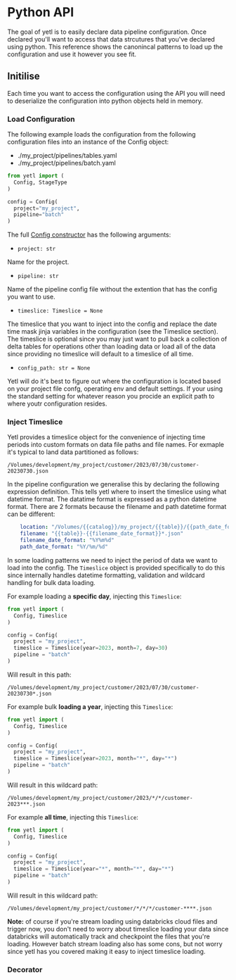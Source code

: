 # Python API

The goal of yetl is to easily declare data pipeline configuration. Once declared you'll want to access that data strcutures that you've declared using python. This reference shows the canonincal patterns to load up the configuration and use it however you see fit.


## Initilise

Each time you want to access the configuration using the API you will need to deserialize the configuration into python objects held in memory.

### Load Configuration

The following example loads the configuration from the following configuration files into an instance of the Config object:

- ./my_project/pipelines/tables.yaml
- ./my_project/pipelines/batch.yaml

```python
from yetl import (
  Config, StageType
)

config = Config(
  project="my_project", 
  pipeline="batch"
)
```

The full [Config constructor](https://github.com/sibytes/yetl/blob/main/yetl/config/_config.py#L15) has the following arguments:

- `project: str`

Name for the project.

- `pipeline: str`

Name of the pipeline config file without the extention that has the config you want to use.

- `timeslice: Timeslice = None`

The timeslice that you want to inject into the config and replace the date time mask jinja variables in the configuration (see the Timeslice section). The timeslice is optional since you may just want to pull back a collection of delta tables for operations other than loading data or load all of the data since providing no timeslice will default to a timeslice of all time.

- `config_path: str = None`

Yetl will do it's best to figure out where the configuration is located based on your project file confg, operating env and default settings. If your using the standard setting for whatever reason you procide an explicit path to where youtr configuration resides.

### Inject Timeslice

Yetl provides a timeslice object for the convenience of injecting time periods into custom formats on data file paths and file names. For exmaple it's typical to land data partitioned as follows:

```
/Volumes/development/my_project/customer/2023/07/30/customer-20230730.json
```

In the pipeline configuration we generalise this by declaring the following expression definition. This tells yetl where to insert the timeslice using what datetime format. The datatime format is expressed as a python datetime format. There are 2 formats because the filename and path datetime format can be different:

```yaml
    location: "/Volumes/{{catalog}}/my_project/{{table}}/{{path_date_format}}"
    filename: "{{table}}-{{filename_date_format}}*.json"
    filename_date_format: "%Y%m%d"
    path_date_format: "%Y/%m/%d"
```


In some loading patterns we need to inject the period of data we want to load into the config. The `Timeslice` object is provided specifically to do this since internally handles datetime formatting, validation and wildcard handling for bulk data loading.

For example loading a **specific day**, injecting this `Timeslice`:

```python
from yetl import (
  Config, Timeslice
)

config = Config(
  project = "my_project",
  timeslice = Timeslice(year=2023, month=7, day=30)
  pipeline = "batch"
)
```

Will result in this path:
```
/Volumes/development/my_project/customer/2023/07/30/customer-20230730*.json
```

For example bulk **loading a year**, injecting this `Timeslice`:

```python
from yetl import (
  Config, Timeslice
)

config = Config(
  project = "my_project",
  timeslice = Timeslice(year=2023, month="*", day="*")
  pipeline = "batch"
)
```

Will result in this wildcard path:
```
/Volumes/development/my_project/customer/2023/*/*/customer-2023***.json
```

For example **all time**, injecting this `Timeslice`:

```python
from yetl import (
  Config, Timeslice
)

config = Config(
  project = "my_project",
  timeslice = Timeslice(year="*", month="*", day="*")
  pipeline = "batch"
)
```

Will result in this wildcard path:
```
/Volumes/development/my_project/customer/*/*/*/customer-****.json
```

**Note:** of course if you're stream loading using databricks cloud files and trigger now, you don't need to worry about timeslice loading your data since databricks will automatically track and checkpoint the files that you're loading. However batch stream loading also has some cons, but not worry since yetl has you covered making it easy to inject timeslice loading.

### Decorator